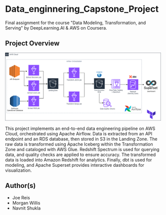 # Data_enginnering_Capstone_Project
Final assignment for the course "Data Modeling, Transformation, and Serving" by DeepLearning.AI & AWS on Coursera.

## Project Overview
![Technical_Overview](https://github.com/tomaraayushi/Data_Enginnering_Capstone_Project/blob/main/assets/Capstone-diagram2.png)

This project implements an end-to-end data engineering pipeline on AWS Cloud, orchestrated using Apache Airflow. Data is extracted from an API endpoint and an RDS database, then stored in S3 in the Landing Zone. The raw data is transformed using Apache Iceberg within the Transformation Zone and cataloged with AWS Glue. Redshift Spectrum is used for querying data, and quality checks are applied to ensure accuracy. The transformed data is loaded into Amazon Redshift for analytics. Finally, dbt is used for modeling, and Apache Superset provides interactive dashboards for visualization.

## Author(s)

* Joe Reis
* Morgan Willis
* Navnit Shukla



